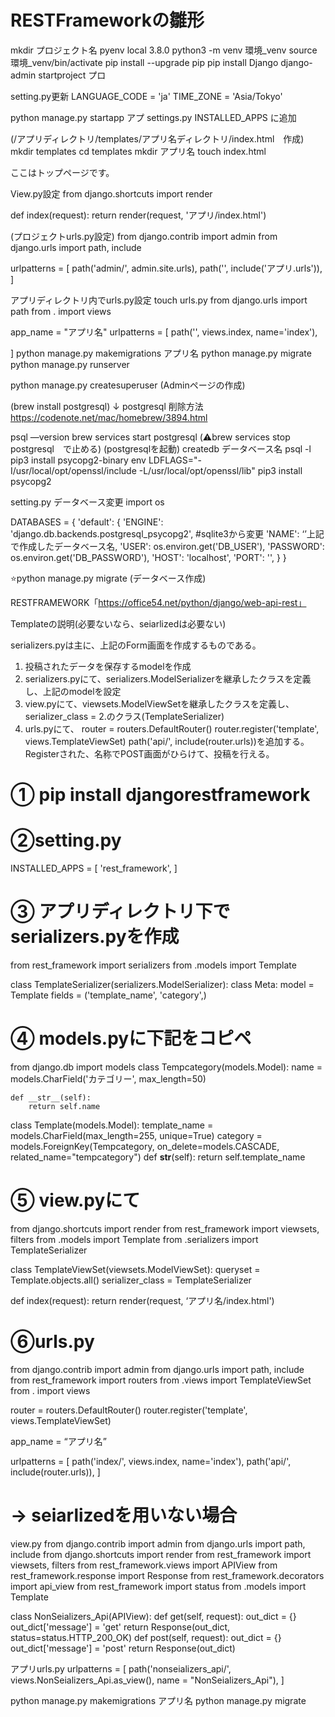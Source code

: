 # RESTFrameworkの雛形

mkdir プロジェクト名
pyenv local 3.8.0
python3 -m venv 環境_venv 
source 環境_venv/bin/activate
pip install --upgrade pip 
pip install Django
django-admin startproject プロ

setting.py更新
LANGUAGE_CODE = 'ja'
TIME_ZONE = 'Asia/Tokyo' 

python manage.py startapp アプ
settings.py INSTALLED_APPS に追加

(/アプリディレクトリ/templates/アプリ名ディレクトリ/index.html　作成)
mkdir templates
cd templates
mkdir アプリ名
touch index.html 
<!DOCTYPE html>
<html>
  <head>
	  ここはトップページです。
  </head>
  <body>
  </body>
</html>

View.py設定
from django.shortcuts import render 

def index(request):
	return render(request, 'アプリ/index.html')

(プロジェクトurls.py設定)
from django.contrib import admin
from django.urls import path, include

urlpatterns = [
path('admin/', admin.site.urls),
path('', include('アプリ.urls')),
]

アプリディレクトリ内でurls.py設定
touch urls.py
from django.urls import path
from . import views


app_name = "アプリ名"
urlpatterns = [
        path('', views.index, name='index'),

]
python manage.py makemigrations アプリ名
python manage.py migrate
python manage.py runserver

python manage.py createsuperuser
(Adminページの作成)


(brew install postgresql)
↓ postgresql 削除方法
https://codenote.net/mac/homebrew/3894.html

psql —version
brew services start postgresql
(⚠️brew services stop postgresql　で止める)
(postgresqlを起動)
createdb データベース名
psql -l
pip3 install psycopg2-binary
env LDFLAGS="-I/usr/local/opt/openssl/include -L/usr/local/opt/openssl/lib" pip3 install psycopg2 

setting.py データベース変更
import os 

DATABASES = {
    'default': {
        'ENGINE': 'django.db.backends.postgresql_psycopg2', #sqlite3から変更
        'NAME': ‘’上記で作成したデータベース名,
        'USER': os.environ.get('DB_USER'),
        'PASSWORD': os.environ.get('DB_PASSWORD'),
        'HOST': 'localhost',
        'PORT': '',
    }
}

⭐️python manage.py migrate (データベース作成)

RESTFRAMEWORK「https://office54.net/python/django/web-api-rest」

Templateの説明(必要ないなら、seiarlizedは必要ない)

serializers.pyは主に、上記のForm画面を作成するものである。
1. 投稿されたデータを保存するmodelを作成
2. serializers.pyにて、serializers.ModelSerializerを継承したクラスを定義し、上記のmodelを設定
3. view.pyにて、viewsets.ModelViewSetを継承したクラスを定義し、serializer_class = 2.のクラス(TemplateSerializer)
4. urls.pyにて、
router = routers.DefaultRouter()
router.register('template', views.TemplateViewSet)
path('api/', include(router.urls))を追加する。
Registerされた、名称でPOST画面がひらけて、投稿を行える。


# ① pip install djangorestframework

# ②setting.py
INSTALLED_APPS = [
    'rest_framework',
]
# ③ アプリディレクトリ下でserializers.pyを作成
from rest_framework import serializers
from .models import Template

class TemplateSerializer(serializers.ModelSerializer):
    class Meta:
        model = Template
        fields = ('template_name', 'category',)

# ④ models.pyに下記をコピペ
from django.db import models
class Tempcategory(models.Model):
    name = models.CharField('カテゴリー', max_length=50)

    def __str__(self):
        return self.name

class Template(models.Model):
    template_name = models.CharField(max_length=255, unique=True)
    category = models.ForeignKey(Tempcategory, on_delete=models.CASCADE, related_name="tempcategory")
    def __str__(self):
        return self.template_name


# ⑤ view.pyにて
from django.shortcuts import render 
from rest_framework import viewsets, filters
from .models import Template
from .serializers import TemplateSerializer

class TemplateViewSet(viewsets.ModelViewSet):
    queryset = Template.objects.all()
    serializer_class = TemplateSerializer

def index(request):
    return render(request, ‘アプリ名/index.html')


# ⑥urls.py
from django.contrib import admin
from django.urls import path, include
from rest_framework import routers
from .views import TemplateViewSet
from . import views

router = routers.DefaultRouter()
router.register('template', views.TemplateViewSet)

app_name = “アプリ名”

urlpatterns = [
    path('index/', views.index, name='index'),
    path('api/', include(router.urls)),
]


# → seiarlizedを用いない場合
view.py
from django.contrib import admin
from django.urls import path, include
from django.shortcuts import render 
from rest_framework import viewsets, filters
from rest_framework.views import APIView
from rest_framework.response import Response
from rest_framework.decorators import api_view
from rest_framework import status
from .models import Template

class NonSeializers_Api(APIView):
    def get(self, request):
        out_dict = {}
        out_dict['message'] = 'get'
        return Response(out_dict, status=status.HTTP_200_OK)
    def post(self, request):
        out_dict = {}
        out_dict['message'] = 'post'
        return Response(out_dict)



アプリurls.py
urlpatterns = [
    path('nonseializers_api/', views.NonSeializers_Api.as_view(), name = "NonSeializers_Api"),
]

python manage.py makemigrations アプリ名
python manage.py migrate
